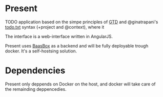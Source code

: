 Present
=======
TODO application based on the simpe principles of [GTD](http://en.wikipedia.org/wiki/Getting_Things_Done) and @ginatrapani's [todo.txt](https://github.com/ginatrapani/todo.txt-cli) syntax (+project and @context), where it 

The interface is a web-interface written in AngularJS.

Present uses [BaasBox](http://www.baasbox.com/) as a backend and will be fully deployable trough docker. It's a self-hostsing solution.

Dependencies
=========
Present only deppends on Docker on the host, and docker will take care of the remainding deppencedies.
